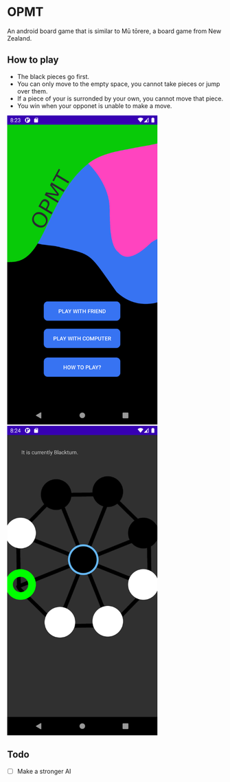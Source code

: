 # OPMT
An android board game that is similar to Mū tōrere, a board game from New Zealand.

## How to play
  * The black pieces go first.
  * You can only move to the empty space, you cannot take pieces or jump over them.
  * If a piece of your is surronded by your own, you cannot move that piece.
  * You win when your opponet is unable to make a move.


<img src="optmScreenshots/mainMenu.png" width="350px" alt="OPTM Main Menu">
<img src="optmScreenshots/game.png" width="350px" alt="OPTM Game">

## Todo
 - [ ] Make a stronger AI
